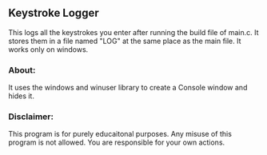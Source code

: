 ## Keystroke Logger
This logs all the keystrokes you enter after running the build file of main.c. It stores them in a file named "LOG" at the same place as the main file. It works only on windows.

### About:
It uses the windows and winuser library to create a Console window and hides it.

### Disclaimer:
This program is for purely educaitonal purposes. Any misuse of this program is not allowed. You are responsible for your own actions.